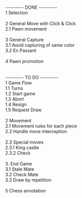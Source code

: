 --------- DONE ---------</br>
1 Selection</br>
</br>
2 General Move with Click & Click</br>
2.1 Pawn movement</br>
</br>
3 General Capture</br>
3.1 Avoid capturing of same color</br>
3.2 En Passant</br>
</br>
4 Pawn promotion</br>
</br>
</br>
--------- TO DO ---------</br>
1 Game Flow</br>
1.1 Turns</br>
1.2 Start game</br>
1.3 Abort</br>
1.4 Resign</br>
1.5 Request Draw</br>
</br>
2 Movement</br>
2.1 Movement rules for each piece</br>
2.2 Handle move interception</br>
</br>
2.3 Special moves</br>
2.3.1 King castle</br>
2.3.2 Check</br>
</br>
3. End Game</br>
3.1 Stale Mate</br>
3.2 Check Mate</br>
3.3 Draw by repetition</br>
</br>
5 Chess annotation</br>
